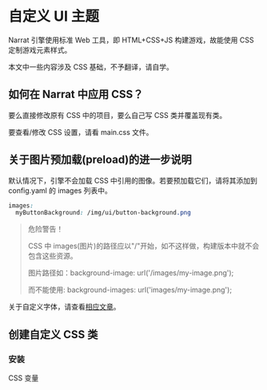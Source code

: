 # 自定义 UI 主题
Narrat 引擎使用标准 Web 工具，即 HTML+CSS+JS 构建游戏，故能使用 CSS 定制游戏元素样式。

本文中一些内容涉及 CSS 基础，不予翻译，请自学。

## 如何在 Narrat 中应用 CSS？
要么直接修改原有 CSS 中的项目，要么自己写 CSS 类并覆盖现有类。

要查看/修改 CSS 设置，请看 main.css 文件。

## 关于图片预加载(preload)的进一步说明
默认情况下，引擎不会加载 CSS 中引用的图像。若要预加载它们，请将其添加到 config.yaml 的 images 列表中。
```CSS
images:
  myButtonBackground: /img/ui/button-background.png
```

> 危险警告！
>
> CSS 中 images(图片)的路径应以"/"开始，如不这样做，构建版本中就不会包含这些资源。
>
> 图片路径如：background-image: url('/images/my-image.png');
>
> 而不能使用: background-images: url('images/my-image.png');

关于自定义字体，请查看[相应文章]()。

## 创建自定义 CSS 类
### 安装
CSS 变量
